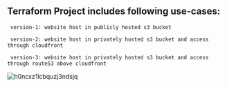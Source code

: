 ## Terraform Project includes following use-cases:

`` version-1: website host in publicly hosted s3 bucket``

`` version-2: website host in privately hosted s3 bucket and access through cloudfront``

`` version-3: website host in privately hosted s3 bucket and access through route53 above cloudfront``

![h0ncxz1lcbquzj3ndsjq](https://github.com/kunalbhole99/tf-serverless-website/assets/113830783/d007f12c-c510-4725-a7c2-30a00155785e)
